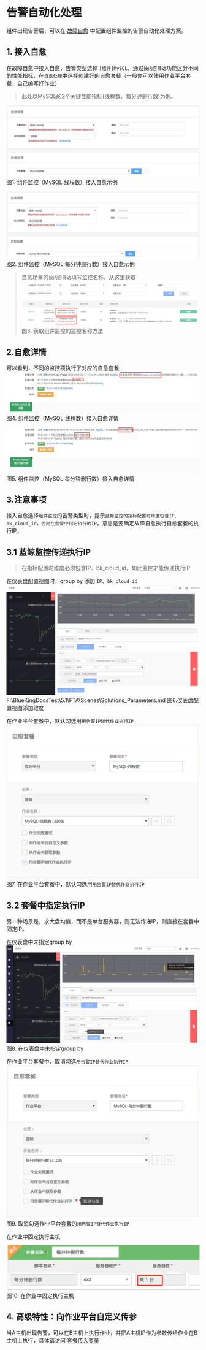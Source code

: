 # 告警自动化处理
组件出现告警后，可以在 [故障自愈](5.1/FTA/Intro/README.md) 中配置组件监控的告警自动化处理方案。

## 1. 接入自愈

在故障自愈中接入自愈，告警类型选择 `[组件]MySQL`，通过`按内容筛选`功能区分不同的性能指标，在`自愈处理`中选择创建好的自愈套餐（一般你可以使用作业平台套餐，自己编写好作业）

> 此处以MySQL的2个关键性能指标(线程数、每分钟删行数)为例。

![-w1219](../../media/15371843266208.jpg)
图1. 组件监控（MySQL:线程数）接入自愈示例

![](../../media/15371876270059.jpg)
图2. 组件监控（MySQL:每分钟删行数）接入自愈示例

> 自愈场景的`按内容筛选`填写监控名称，从这里获取
![](../../media/15371908871438.jpg)
图3. 获取组件监控的监控名称方法

## 2.自愈详情
可以看到，不同的监控项执行了对应的自愈套餐
![](../../media/15371873424765.jpg)
图4. 组件监控（MySQL:线程数）接入自愈详情

![](../../media/15371916430164.jpg)
图5. 组件监控（MySQL:每分钟删行数）接入自愈详情


## 3.注意事项

接入自愈选择`组件监控`的告警类型时，提示`蓝鲸监控的指标配置时维度包含IP、bk_cloud_id，否则在套餐中指定执行的IP`，意思是要确定故障自愈执行自愈套餐的执行IP。

## 3.1 蓝鲸监控传递执行IP

> 在指标配置时维度必须包含IP、bk_cloud_id，如此监控才能传递执行IP

在仪表盘配置视图时，group by 添加 `IP`、`bk_cloud_id`
![](../../media/15371902227574.jpg)F:\BlueKingDocsTest\5.1\FTA\Scenes\Solutions_Parameters.md
图6.仪表盘配置视图添加维度

在作业平台套餐中，默认勾选用`用告警IP替代作业执行IP`
 ![-w693](../../media/15371901676580.jpg)
图7. 在作业平台套餐中，默认勾选用`用告警IP替代作业执行IP`


## 3.2 套餐中指定执行IP
另一种场景是，求大盘均值，而不是单台服务器，则无法传递IP，则直接在套餐中固定IP。

在仪表盘中未指定group by
![](../../media/15371902911352.jpg)
图8. 在仪表盘中未指定group by

在作业平台套餐中，取消勾选`用告警IP替代作业执行IP`
![-w698](../../media/15371903334155.jpg)
图9. 取消勾选作业平台套餐的`用告警IP替代作业执行IP`

在作业中固定执行主机
![](../../media/15371906331344.jpg)
图10. 在作业中固定执行主机


## 4. 高级特性：向作业平台自定义传参

当A主机出现告警，可以在B主机上执行作业，并把A主机IP作为参数传给作业在B主机上执行，具体请访问 [套餐传入变量](5.1/FTA/Scenes/Solutions_Parameters.md)
